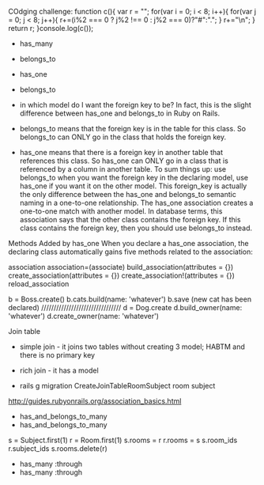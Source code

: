 COdging challenge:
function c(){
 var r = "";
 for(var i = 0; i < 8; i++){
   for(var j = 0; j < 8; j++){
     r+=(i%2 === 0 ? j%2 !== 0 : j%2 === 0)?"#":".";
   }
   r+="\n";
 }
 return r;
}console.log(c());


 
 
 - has_many
 - belongs_to

 - has_one
 - belongs_to
 -  in which model do I want the foreign key to be? In fact, this is the slight difference between has_one and belongs_to in Ruby on Rails.
 -  belongs_to means that the foreign key is in the table for this class. So belongs_to can ONLY go in the class that holds the foreign key.
 -  has_one means that there is a foreign key in another table that references this class. So has_one can ONLY go in a class that is referenced by a column in another table.
	To sum things up: use belongs_to when you want the foreign key in the declaring model, use has_one if you want it on the other model. This foreign_key is actually the only difference between the has_one and belongs_to semantic naming in a one-to-one relationship.
	The has_one association creates a one-to-one match with another model. In database terms, this association says that the other class contains the foreign key. If this class contains the foreign key, then you should use belongs_to instead.

Methods Added by has_one
When you declare a has_one association, the declaring class automatically gains five methods related to the association:

association
association=(associate)
build_association(attributes = {})
create_association(attributes = {})
create_association!(attributes = {})
reload_association

b = Boss.create()
b.cats.build(name: 'whatever')
b.save
(new cat has been declared)
////////////////////////////////
d = Dog.create
d.build_owner(name: 'whatever')
d.create_owner(name: 'whatever')

Join table
- simple join - it joins two tables without creating 3 model; HABTM and there is no primary key
- rich join - it has a model

- rails g migration CreateJoinTableRoomSubject room subject 

http://guides.rubyonrails.org/association_basics.html

	
 - has_and_belongs_to_many  
 - has_and_belongs_to_many
 
 s = Subject.first(1)
 r = Room.first(1)
 s.rooms = r
 r.rooms = s
 s.room_ids
 r.subject_ids
 s.rooms.delete(r)
 

 - has_many :through
 - has_many :through
